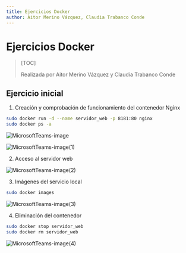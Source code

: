```yaml
---
title: Ejercicios Docker
author: Aitor Merino Vázquez, Claudia Trabanco Conde
---
```


# Ejercicios Docker

> [TOC]
>
> Realizada por Aitor Merino Vázquez y Claudia Trabanco Conde

## Ejercicio inicial

1. Creación y comprobación de funcionamiento del contenedor Nginx

```bash
sudo docker run -d --name servidor_web -p 8181:80 nginx
sudo docker ps -a
```

![MicrosoftTeams-image](../../../../../../Downloads/MicrosoftTeams-image.png)

![MicrosoftTeams-image(1)](../../../../../../Downloads/MicrosoftTeams-image(1).png)

2. Acceso al servidor web

![MicrosoftTeams-image(2)](../../../../../../Downloads/MicrosoftTeams-image(2).png)

3. Imágenes del servicio local

```bash
sudo docker images
```

![MicrosoftTeams-image(3)](../../../../../../Downloads/MicrosoftTeams-image(3).png)

4. Eliminación del contenedor

```bash
sudo docker stop servidor_web
sudo docker rm servidor_web
```

![MicrosoftTeams-image(4)](../../../../../../Downloads/MicrosoftTeams-image(4).png)
